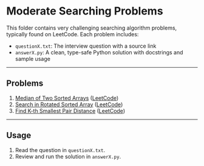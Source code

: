 # Moderate Searching Problems

This folder contains very challenging searching algorithm problems, typically found on LeetCode. Each problem includes:

- `questionX.txt`: The interview question with a source link
- `answerX.py`: A clean, type-safe Python solution with docstrings and sample usage

---

## Problems

1. [Median of Two Sorted Arrays](question1.txt) ([LeetCode](https://leetcode.com/problems/median-of-two-sorted-arrays/))
2. [Search in Rotated Sorted Array](question2.txt) ([LeetCode](https://leetcode.com/problems/search-in-rotated-sorted-array/))
3. [Find K-th Smallest Pair Distance](question3.txt) ([LeetCode](https://leetcode.com/problems/find-k-th-smallest-pair-distance/))

---

## Usage

1. Read the question in `questionX.txt`.
2. Review and run the solution in `answerX.py`. 
